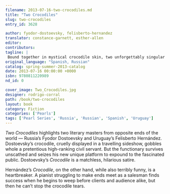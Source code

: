 ```yaml
---
filename: 2013-07-16-two-crocodiles.md
title: "Two Crocodiles"
slug: two-crocodiles
entry_id: 3628

author: fyodor-dostoevsky, felisberto-hernandez
translator: constance-garnett, esther-allen
editor: 
contributors: 
tagline: |
 Bound together in mystical crocodile skin, two unforgettably singular novellas
original_language: "Spanish, Russian"
catalog: spring-summer-2013-catalog
date: 2013-07-16 00:00:00 +0000 
isbn: 9780811220989
nd_id: 0

cover_image: Two_Crocodiles.jpg
designer: rodrigo-corral
path: /book/two-crocodiles
layout: book
category: Fiction
categories: ['Pearls']
tags: ['Pearl Series', 'Russia', 'Russian', 'Spanish', 'Uruguay']
---
```

*Two Crocodiles* highlights two literary masters from opposite ends of the world — Russia’s Fyodor Dostoevsky and Uruguay’s Felisberto Hernández.  Dostoevsky’s crocodile, cruelly displayed in a travelling sideshow, gobbles whole a pretentious high-ranking civil servant. But the functionary survives unscathed and seizes his new unique platform to expound to the fascinated public. Dostoevsky’s *Crocodile* is a matchless, hilarious satire.

Hernández’s *Crocodile*, on the other hand, while also terribly funny, is a heartbreaker. A pianist struggling to make ends meet as a salesman finds success when he begins to weep before clients and audience alike, but then he can’t stop the crocodile tears.





